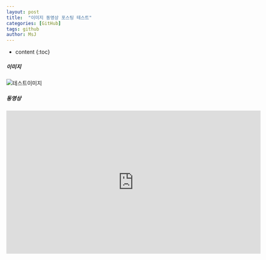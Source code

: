 ```yaml
---
layout: post
title:  "이미지 동영상 포스팅 테스트"
categories: [GitHub]
tags: github
author: MsJ
---
```


* content
{:toc}

##### 이미지
![테스트이미지](https://camo.githubusercontent.com/202c9ae1d457d6109be6c4cf13db9cac5fd708a6/687474703a2f2f6366696c65362e75662e746973746f72792e636f6d2f696d6167652f32343236453634363534334339423435333243374230)

##### 동영상
<iframe width="668px" height="376px" src="https://www.youtube.com/embed/zBxpRenQEV4" frameborder="0" allowfullscreen></iframe>
